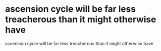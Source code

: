 # ascension cycle will be far less treacherous than it might otherwise have

ascension cycle will be far less treacherous than it might otherwise have